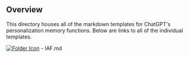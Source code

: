 ## Overview
This directory houses all of the markdown templates for ChatGPT's personalization memory functions.
Below are links to all of the individual templates.

[![Folder Icon](https://img.icons8.com/?size=50&id=59943&format=png&color=000000)](/templates/DIST.md) - IAF.md 
